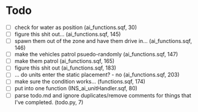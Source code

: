 Todo
=============

- [ ] check for water as position (ai_functions.sqf, 30)
- [ ] figure this shit out... (ai_functions.sqf, 145)
- [ ] spawn them out of the zone and have them drive in... (ai_functions.sqf, 146)
- [ ] make the vehicles patrol psuedo-randomly (ai_functions.sqf, 147)
- [ ] make them patrol (ai_functions.sqf, 165)
- [ ] figure this shit out (ai_functions.sqf, 183)
- [ ] ... do units enter the static placement?  - no (ai_functions.sqf, 203)
- [ ] make sure the condition works... (functions.sqf, 174)
- [ ] put into one function (INS_ai_unitHandler.sqf, 80)
- [ ] parse todo.md and ignore duplicates/remove comments for things that I've completed. (todo.py, 7)

